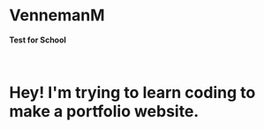 # VennemanM
<heading><b> Test for School </b></heading>
<br>
<body>
<br><h1>
Hey! I'm trying to learn coding to make a portfolio website.
</h1>
<br>
</body>
